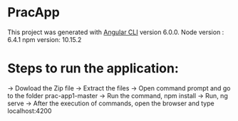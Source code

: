 # PracApp

This project was generated with [Angular CLI](https://github.com/angular/angular-cli) version 6.0.0.
Node version : 6.4.1
npm version: 10.15.2

# Steps to run the application:
-> Dowload the Zip file
-> Extract the files
-> Open command prompt and go to the folder prac-app1-master
-> Run the command, npm install
-> Run, ng serve
-> After the execution of commands, open the browser and type localhost:4200
